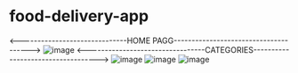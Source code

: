 # food-delivery-app
<------------------------------HOME PAGG-------------------------------------->
![image](https://user-images.githubusercontent.com/79307341/228209270-fada5a1a-7b81-4515-b6fa-9eb490a911dd.png)
<---------------------------------CATEGORIES----------------------------------->
![image](https://user-images.githubusercontent.com/79307341/228209400-247422a8-dbdf-44bb-838e-983905afaca6.png)
![image](https://user-images.githubusercontent.com/79307341/228209458-127e47fd-c2e3-4990-9895-467723dd10f1.png)
![image](https://user-images.githubusercontent.com/79307341/228209512-a2b413de-160c-47a0-be98-9d57bf6f98a7.png)
